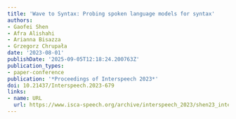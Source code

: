 ```yaml
---
title: 'Wave to Syntax: Probing spoken language models for syntax'
authors:
- Gaofei Shen
- Afra Alishahi
- Arianna Bisazza
- Grzegorz Chrupała
date: '2023-08-01'
publishDate: '2025-09-05T12:18:24.200763Z'
publication_types:
- paper-conference
publication: '*Proceedings of Interspeech 2023*'
doi: 10.21437/Interspeech.2023-679
links:
- name: URL
  url: https://www.isca-speech.org/archive/interspeech_2023/shen23_interspeech.html
---
```

